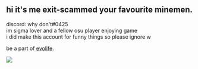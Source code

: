 hi it's me exit-scammed your favourite minemen. 
-
discord: why don't#0425 \
im sigma lover and a fellow osu player enjoying game \
i did make this account for funny things so please ignore w 

be a part of [evolife](https://evolife.club).

![](https://komarev.com/ghpvc/?username=exit-scammed)
